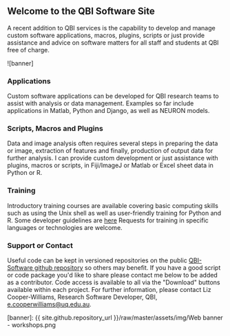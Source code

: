 ## Welcome to the QBI Software Site
A recent addition to QBI services is the capability to develop and manage custom software applications, macros, plugins, scripts or just provide assistance and advice on software matters for all staff and students at QBI free of charge.

![banner]


### Applications
Custom software applications can be developed for QBI research teams to assist with analysis or data management.
Examples so far include applications in Matlab, Python and Django, as well as NEURON models.

### Scripts, Macros and Plugins
Data and image analysis often requires several steps in preparing the data or image, extraction of features and finally, production of output data for further analysis.  I can provide custom development or just assistance with plugins, macros or scripts, in Fiji/ImageJ or Matlab or Excel sheet data in Python or R.

### Training
Introductory training courses are available covering basic computing skills such as using the Unix shell as well as user-friendly training for Python and R.
Some developer guidelines are [here](https://github.com/QBI-Software/QBI-Software.github.io/blob/master/softwaredev.md)
Requests for training in specific languages or technologies are welcome.

### Support or Contact
Useful code can be kept in versioned repositories on the public [QBI-Software github repository](https://github.com/QBI-Software) so others may benefit.  If you have a good script or code package you'd like to share please contact me below to be added as a contributor.  Code access is available to all via the "Download" buttons available within each project. For further information, please contact Liz Cooper-Williams, Research Software Developer, QBI, [e.cooperwilliams@uq.edu.au](e.cooperwilliams@uq.edu.au).

[banner]: {{ site.github.repository_url }}/raw/master/assets/img/Web banner - workshops.png
